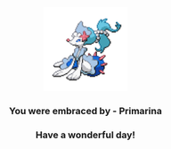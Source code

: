 <p align="center">
    <img src="https://raw.githubusercontent.com/PokeAPI/sprites/master/sprites/pokemon/730.png" width="150" height="150">
</p>
<h3 align="center">You were embraced by - <b>Primarina</b></h3>
<h3 align="center">Have a wonderful day!</h3>
